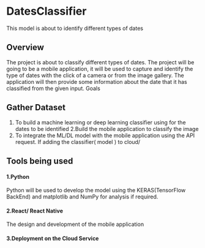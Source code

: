 # DatesClassifier
This model is about to identify different types of dates
## Overview
The project is about to classify different types of dates. The project will be going to be a mobile application, it will be used to capture and identify the type of dates with the click of a camera or from the image gallery. The application will then provide some information about the date that it has classified from the given input.
Goals
## Gather Dataset
1. To build a machine learning or deep learning classifier using for the dates to be identified
2.Build the mobile application to classify the image
3. To integrate the ML/DL model with the mobile application using the API request. If adding the classifier( model ) to cloud/ 
## Tools being used
#### 1.Python
Python will be used to develop the model using the KERAS(TensorFlow BackEnd) and matplotlib and NumPy for analysis if required. 
#### 2.React/ React Native
The design and development of the mobile application
#### 3.Deployment on the Cloud Service
